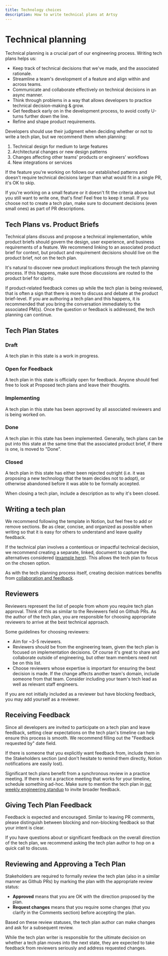 ```yaml
---
title: Technology choices
description: How to write technical plans at Artsy
---
```


# Technical planning

Technical planning is a crucial part of our engineering process. Writing tech plans helps us:
- Keep track of technical decisions that we've made, and the associated rationale.
- Streamline a team's development of a feature and align within and across teams.
- Communicate and collaborate effectively on technical decisions in an async manner.
- Think through problems in a way that allows developers to practice technical decision-making & grow.
- Get feedback early on in the development process, to avoid costly U-turns further down the line.
- Refine and shape product requirements.

Developers should use their judgment when deciding whether or not to write a tech plan, but we recommend them when planning:
1. Technical design for medium to large features
1. Architectural changes or new design patterns
1. Changes affecting other teams' products or engineers' workflows
1. New integrations or services

If the feature you're working on follows our established patterns and doesn't require technical decisions larger than what would fit in a single PR, it's OK to skip.

If you're working on a small feature or it doesn't fit the criteria above but you still want to write one, that's fine! Feel free to keep it small. If you choose not to create a tech plan, make sure to document decisions (even small ones) as part of PR descriptions.

## Tech Plans vs. Product Briefs
Technical plans discuss and propose a technical implementation, while product briefs should govern the design, user experience, and business requirements of a feature. We recommend linking to an associated product brief for context, but product and requirement decisions should live on the product brief, not on the tech plan.

It's natural to discover new product implications through the tech planning process. If this happens, make sure those discussions are routed to the product brief for clarity.

If product-related feedback comes up while the tech plan is being reviewed, that is often a sign that there is more to discuss and debate at the product brief-level. If you are authoring a tech plan and this happens, it is recommended that you bring the conversation immediately to the associated PM(s). Once the question or feedback is addressed, the tech planning can continue.

## Tech Plan States
### Draft
A tech plan in this state is a work in progress.

### Open for Feedback
A tech plan in this state is officially open for feedback. Anyone should feel free to look at Proposed tech plans and leave their thoughts.

### Implementing
A tech plan in this state has been approved by all associated reviewers and is being worked on.

### Done
A tech plan in this state has been implemented. Generally, tech plans can be put into this state at the same time that the associated product brief, if there is one, is moved to "Done".

### Closed
A tech plan in this state has either been rejected outright (i.e. it was proposing a new technology that the team decides not to adopt), or otherwise abandoned before it was able to be formally accepted.

When closing a tech plan, include a description as to why it's been closed.

## Writing a tech plan
We recommend following the template in Notion, but feel free to add or remove sections. Be as clear, concise, and organized as possible when writing so that it is easy for others to understand and leave quality feedback.

If the technical plan involves a contentious or impactful technical decision, we recommend creating a separate, linked, document to capture the alternatives considered ([example here](https://www.notion.so/artsy/d17290484e6b40ac9e871eb7070dd3e8?v=81f6f3bf425b43e48fadd3c36adc2e09)). This allows the tech plan to focus on the chosen option.

As with the tech planning process itself, creating decision matrices benefits from [collaboration and feedback](https://review.firstround.com/this-matrix-helps-growing-teams-make-great-decisions).

## Reviewers
Reviewers represent the list of people from whom you require tech plan approval. Think of this as similar to the Reviewers field on Github PRs. As the author of the tech plan, you are responsible for choosing appropriate reviewers to arrive at the best technical approach.

Some guidelines for choosing reviewers:
- Aim for ~3-5 reviewers.
- Reviewers should be from the engineering team, given the tech plan is focused on implementation decisions. Of course it's great to share and collaborate outside of engineering, but other team members need not be on this list.
- Choose reviewers whose expertise is important for ensuring the best decision is made. If the change affects another team's domain, include someone from that team. Consider including your team's tech lead as well as relevant staff engineers.

If you are not initially included as a reviewer but have blocking feedback, you may add yourself as a reviewer.

## Receiving Feedback
Since all developers are invited to participate on a tech plan and leave feedback, setting clear expectations on the tech plan's timeline can help ensure this process is smooth. We recommend filling out the "Feedback requested by" date field.

If there is someone that you explicitly want feedback from, include them in the Stakeholders section (and don't hesitate to remind them directly, Notion notifications are easily lost).

Significant tech plans benefit from a synchronous review in a practice meeting. If there is not a practice meeting that works for your timeline, schedule something ad-hoc. Make sure to mention the tech plan in [our weekly engineering standup](https://github.com/artsy/README/blob/main/events/open-standup.md) to invite broader feedback.

## Giving Tech Plan Feedback
Feedback is expected and encouraged. Similar to leaving PR comments, please distinguish between blocking and non-blocking feedback so that your intent is clear.

If you have questions about or significant feedback on the overall direction of the tech plan, we recommend asking the tech plan author to hop on a quick call to discuss.

## Reviewing and Approving a Tech Plan
Stakeholders are required to formally review the tech plan (also in a similar manner as Github PRs) by marking the plan with the appropriate review status:
- **Approved** means that you are OK with the direction proposed by the plan.
- **Request changes** means that you require some changes (that you clarify in the Comments section) before accepting the plan.

Based on these review statuses, the tech plan author can make changes and ask for a subsequent review.

While the tech plan writer is responsible for the ultimate decision on whether a tech plan moves into the next state, they are expected to take feedback from reviewers seriously and address requested changes.
